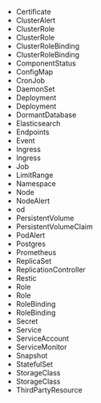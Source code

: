 
- Certificate
- ClusterAlert
- ClusterRole
- ClusterRole
- ClusterRoleBinding
- ClusterRoleBinding
- ComponentStatus
- ConfigMap
- CronJob
- DaemonSet
- Deployment
- Deployment
- DormantDatabase
- Elasticsearch
- Endpoints
- Event
- Ingress
- Ingress
- Job
- LimitRange
- Namespace
- Node
- NodeAlert
- od
- PersistentVolume
- PersistentVolumeClaim
- PodAlert
- Postgres
- Prometheus
- ReplicaSet
- ReplicationController
- Restic
- Role
- Role
- RoleBinding
- RoleBinding
- Secret
- Service
- ServiceAccount
- ServiceMonitor
- Snapshot
- StatefulSet
- StorageClass
- StorageClass
- ThirdPartyResource

